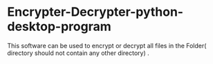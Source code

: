# Encrypter-Decrypter-python-desktop-program
This software can be used to encrypt or decrypt all files in the Folder( directory should not contain any other directory) .

